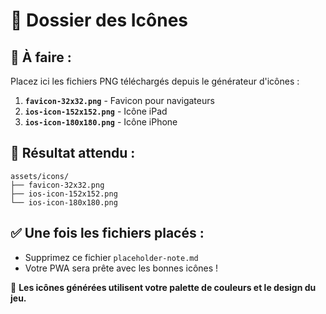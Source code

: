 # 📁 Dossier des Icônes

## 🔄 **À faire :**
Placez ici les fichiers PNG téléchargés depuis le générateur d'icônes :

1. **`favicon-32x32.png`** - Favicon pour navigateurs
2. **`ios-icon-152x152.png`** - Icône iPad
3. **`ios-icon-180x180.png`** - Icône iPhone

## 📱 **Résultat attendu :**
```
assets/icons/
├── favicon-32x32.png
├── ios-icon-152x152.png
└── ios-icon-180x180.png
```

## ✅ **Une fois les fichiers placés :**
- Supprimez ce fichier `placeholder-note.md`
- Votre PWA sera prête avec les bonnes icônes !

🎨 **Les icônes générées utilisent votre palette de couleurs et le design du jeu.** 